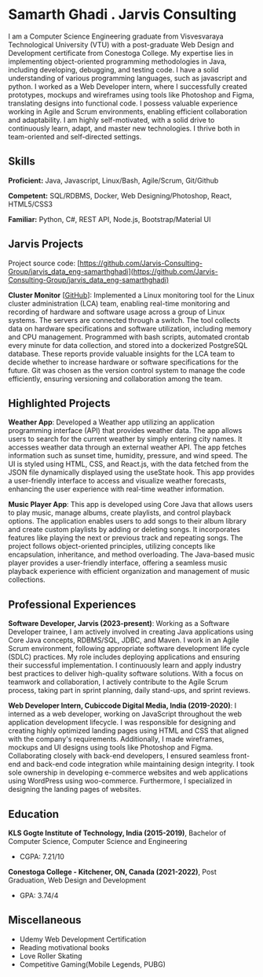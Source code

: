 # Samarth Ghadi . Jarvis Consulting

I am a Computer Science Engineering graduate from Visvesvaraya Technological University (VTU) with a post-graduate Web Design and Development certificate from Conestoga College. My expertise lies in implementing object-oriented programming methodologies in Java, including developing, debugging, and testing code. I have a solid understanding of various programming languages, such as javascript and python. I worked as a Web Developer intern, where I successfully created prototypes, mockups and wireframes using tools like Photoshop and Figma, translating designs into functional code. I possess valuable experience working in Agile and Scrum environments, enabling efficient collaboration and adaptability. I am highly self-motivated, with a solid drive to continuously learn, adapt, and master new technologies. I thrive both in team-oriented and self-directed settings.

## Skills

**Proficient:** Java, Javascript, Linux/Bash, Agile/Scrum, Git/Github

**Competent:** SQL/RDBMS, Docker, Web Designing/Photoshop, React, HTML5/CSS3

**Familiar:** Python, C#, REST API, Node.js, Bootstrap/Material UI

## Jarvis Projects

Project source code: [https://github.com/Jarvis-Consulting-Group/jarvis_data_eng-samarthghadi](https://github.com/Jarvis-Consulting-Group/jarvis_data_eng-samarthghadi)


**Cluster Monitor** [[GitHub](https://github.com/Jarvis-Consulting-Group/jarvis_data_eng-samarthghadi/tree/masterhttps://github.com/Jarvis-Consulting-Group/jarvis_data_eng-samarthghadi/tree/master/linux_sql)]: Implemented a Linux monitoring tool for the Linux cluster administration (LCA) team, enabling real-time monitoring and recording of hardware and software usage across a group of Linux systems. The servers are connected through a switch. The tool collects data on hardware specifications and software utilization, including memory and CPU management. Programmed with bash scripts, automated crontab every minute for data collection, and stored into a dockerized PostgreSQL database. These reports provide valuable insights for the LCA team to decide whether to increase hardware or software specifications for the future. Git was chosen as the version control system to manage the code efficiently, ensuring versioning and collaboration among the team.


## Highlighted Projects
**Weather App**: Developed a Weather app utilizing an application programming interface (API) that provides weather data. The app allows users to search for the current weather by simply entering city names. It accesses weather data through an external weather API. The app fetches information such as sunset time, humidity, pressure, and wind speed. The UI is styled using HTML, CSS, and React.js, with the data fetched from the JSON file dynamically displayed using the useState hook. This app provides a user-friendly interface to access and visualize weather forecasts, enhancing the user experience with real-time weather information.

**Music Player App**: This app is developed using Core Java that allows users to play music, manage albums, create playlists, and control playback options. The application enables users to add songs to their album library and create custom playlists by adding or deleting songs. It incorporates features like playing the next or previous track and repeating songs. The project follows object-oriented principles, utilizing concepts like encapsulation, inheritance, and method overloading. The Java-based music player provides a user-friendly interface, offering a seamless music playback experience with efficient organization and management of music collections.


## Professional Experiences

**Software Developer, Jarvis (2023-present)**: Working as a Software Developer trainee, I am actively involved in creating Java applications using Core Java concepts, RDBMS/SQL, JDBC, and Maven. I work in an Agile Scrum environment, following appropriate software development life cycle (SDLC) practices. My role includes deploying applications and ensuring their successful implementation. I continuously learn and apply industry best practices to deliver high-quality software solutions. With a focus on teamwork and collaboration, I actively contribute to the Agile Scrum process, taking part in sprint planning, daily stand-ups, and sprint reviews.

**Web Developer Intern, Cubiccode Digital Media, India (2019-2020)**: I interned as a web developer, working on JavaScript throughout the web application development lifecycle. I was responsible for designing and creating highly optimized landing pages using HTML and CSS that aligned with the company's requirements. Additionally, I made wireframes, mockups and UI designs using tools like Photoshop and Figma. Collaborating closely with back-end developers, I ensured seamless front-end and back-end code integration while maintaining design integrity. I took sole ownership in developing e-commerce websites and web applications using WordPress using woo-commerce. Furthermore, I specialized in designing the landing pages of websites.


## Education
**KLS Gogte Institute of Technology, India (2015-2019)**, Bachelor of Computer Science, Computer Science and Engineering
- CGPA: 7.21/10

**Conestoga College - Kitchener, ON, Canada (2021-2022)**, Post Graduation, Web Design and Development
- GPA: 3.74/4


## Miscellaneous
- Udemy Web Development Certification
- Reading motivational books
- Love Roller Skating
- Competitive Gaming(Mobile Legends, PUBG)